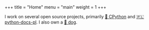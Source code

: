 +++
title = "Home"
menu = "main"
weight = 1
+++

I work on several open source projects, primarily
[🐍 CPython](https://github.com/python/cpython)
and [🇵🇱 python-docs-pl](https://github.com/python/python-docs-pl). I also own a [🐶 dog](https://zito.ulbrych.org).


<!-- For verification on mastodon -->
<a rel="me" href="https://mastodon.social/@stanfromireland"></a>